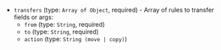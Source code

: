 
* `transfers` (type: `Array of Object`, required) - Array of rules to transfer fields or args: 
  * `from` (type: `String`, required)
  * `to` (type: `String`, required)
  * `action` (type: `String (move | copy)`)